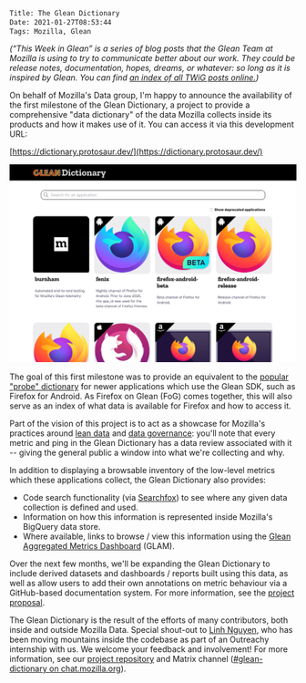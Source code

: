     Title: The Glean Dictionary
    Date: 2021-01-27T08:53:44
    Tags: Mozilla, Glean

_(“This Week in Glean” is a series of blog posts that the Glean Team at Mozilla is using to try to communicate better about our work. They could be release notes, documentation, hopes, dreams, or whatever: so long as it is inspired by Glean. You can find [an index of all TWiG posts online.](https://mozilla.github.io/glean/book/appendix/twig.html))_

On behalf of Mozilla's Data group, I'm happy to announce the availability of the first milestone of the Glean Dictionary, a project to provide a comprehensive "data dictionary" of the data Mozilla collects inside its products and how it makes use of it. You can access it via this development URL:

[https://dictionary.protosaur.dev/](https://dictionary.protosaur.dev/)

![](/files/2021/01/glean-dictionary.png)

The goal of this first milestone was to provide an equivalent to the [popular "probe" dictionary](https://probes.telemetry.mozilla.org) for newer applications which use the Glean SDK, such as Firefox for Android. As Firefox on Glean (FoG) comes together, this will also serve as an index of what data is available for Firefox and how to access it.

Part of the vision of this project is to act as a showcase for Mozilla's practices around [lean data](https://www.mozilla.org/en-US/about/policy/lean-data/) and [data governance](https://wiki.mozilla.org/Firefox/Data_Collection): you'll note that every metric and ping in the Glean Dictionary has a data review associated with it -- giving the general public a window into what we're collecting and why.

In addition to displaying a browsable inventory of the low-level metrics which these applications collect, the Glean Dictionary also provides:

- Code search functionality (via [Searchfox](https://searchfox.org)) to see where any given data collection is defined and used.
- Information on how this information is represented inside Mozilla's BigQuery data store.
- Where available, links to browse / view this information using the [Glean Aggregated Metrics Dashboard](https://glam.telemetry.mozilla.org) (GLAM).

Over the next few months, we'll be expanding the Glean Dictionary to include derived datasets and dashboards / reports built using this data, as well as allow users to add their own annotations on metric behaviour via a GitHub-based documentation system. For more information, see the [project proposal](https://docs.google.com/document/d/1OkTWA3rsSJ0m5g9GDnxXVUMkJP-xJMQk_bDgDq-Z9xM/edit#).

The Glean Dictionary is the result of the efforts of many contributors, both inside and outside Mozilla Data. Special shout-out to [Linh Nguyen](https://www.linh-nguyen.com/outreachy), who has been moving mountains inside the codebase as part of an Outreachy internship with us. We welcome your feedback and involvement! For more information, see our [project repository](https://github.com/mozilla/glean-dictionary) and Matrix channel ([#glean-dictionary on chat.mozilla.org](https://chat.mozilla.org/#/room/#glean-dictionary:mozilla.org)).
